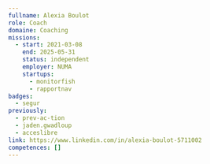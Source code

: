 ```yaml
---
fullname: Alexia Boulot
role: Coach
domaine: Coaching
missions:
  - start: 2021-03-08
    end: 2025-05-31
    status: independent
    employer: NUMA
    startups:
      - monitorfish
      - rapportnav
badges:
  - segur
previously:
  - prev-ac-tion
  - jaden.gwadloup
  - acceslibre
link: https://www.linkedin.com/in/alexia-boulot-5711002
competences: []
---
```

